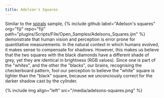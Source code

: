 ```yaml
---
title: Adelson's Squares
---
```

Similar to the [spirals](/plugins/spirals) sample, {% include github label="Adelson's squares" org="fiji" repo="fiji" path="plugins/Scripts/File/Open_Samples/Adelsons_Squares.ijm" %} demonstrate that human vision and perception is error prone for quantitative measurements. In the natural context in which humans evolved, it makes sense to compensate for shadows. However, this makes us believe that the two squares with the black diamonds have a different shade of grey, yet they are identical in brightness (RGB values). Since one is part of the "whites", and the other the "blacks", our brains, recognising the checkerboard pattern, fool our perception to believe the "white" square is lighter than the "black" square, because we unconciously correct for the darker shadow cast by the cylinder.

{% include img align="left" src="/media/adelsons-squares.png" %}
